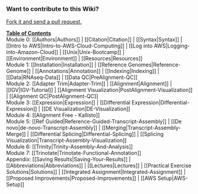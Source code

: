 ### Want to contribute to this Wiki?

[Fork it and send a pull request.](https://github.com/griffithlab/rnaseq_tutorial_wiki.git)

**[Table of Contents](https://github.com/griffithlab/rnaseq_tutorial/wiki)**<br>
Module 0: [[Authors|Authors]] | [[Citation|Citation]] | [[Syntax|Syntax]] | [[Intro to AWS|Intro-to-AWS-Cloud-Computing]] | [[Log into AWS|Logging-into-Amazon-Cloud]] | [[Unix|Unix-Bootcamp]]  | [[Environment|Environment]] | [[Resources|Resources]]<br>
Module 1: [[Installation|Installation]] | [[Reference Genomes|Reference-Genome]] | [[Annotations|Annotation]] | [[Indexing|Indexing]] | [[Data|RNAseq-Data]] | [[Data QC|PreAlignment-QC]]<br>
Module 2: [[Adapter Trim|Adapter-Trim]] | [[Alignment|Alignment]] | [[IGV|IGV-Tutorial]] | [[Alignment Visualization|PostAlignment-Visualization]] | [[Alignment QC|PostAlignment-QC]]<br>
Module 3: [[Expression|Expression]] | [[Differential Expression|Differential-Expression]] | [[DE Visualization|DE-Visualization]]<br>
Module 4: [[Alignment Free - Kallisto]]<br>
Module 5: [[Ref Guided|Reference-Guided-Transcript-Assembly]] | [[De novo|de-novo-Transcript-Assembly]] | [[Merging|Transcript-Assembly-Merge]] | [[Differential Splicing|Differential-Splicing]] | [[Splicing Visualization|Transcript-Assembly-Visualization]]<br>
Module 6: [[Trinity|Trinity-Assembly-And-Analysis]]<br>
Module 7: [[Trinotate|Trinotate-Functional-Annotation]]<br>
Appendix: [[Saving Results|Saving-Your-Results]] | [[Abbreviations|Abbreviations]] | [[Lectures|Lectures]] | [[Practical Exercise Solutions|Solutions]] | [[Integrated Assignment|Integrated-Assignment]] | [[Proposed Improvements|Proposed-Improvements]] | [[AWS Setup|AWS-Setup]]<br>
